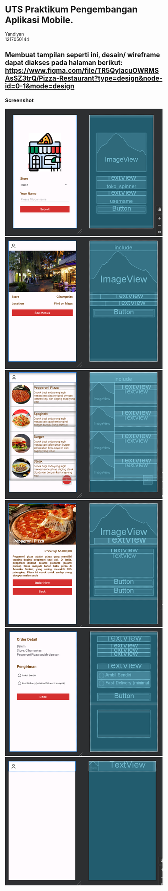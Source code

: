 # UTS Praktikum Pengembangan Aplikasi Mobile.
Yandiyan <br/>
1217050144 <br/>

## Membuat tampilan seperti ini, desain/ wireframe dapat diakses pada halaman berikut: https://www.figma.com/file/TR5QylacuOWRMSAsSZ3trQ/Pizza-Restaurant?type=design&node-id=0-1&mode=design

### Screenshot
![](https://github.com/spicynoon/matkulmobile/blob/uts/uts1.png)
![](https://github.com/spicynoon/matkulmobile/blob/uts/uts2.png)
![](https://github.com/spicynoon/matkulmobile/blob/uts/uts3.png)
![](https://github.com/spicynoon/matkulmobile/blob/uts/uts4.png)
![](https://github.com/spicynoon/matkulmobile/blob/uts/uts5.png)
![](https://github.com/spicynoon/matkulmobile/blob/uts/uts6.png)
